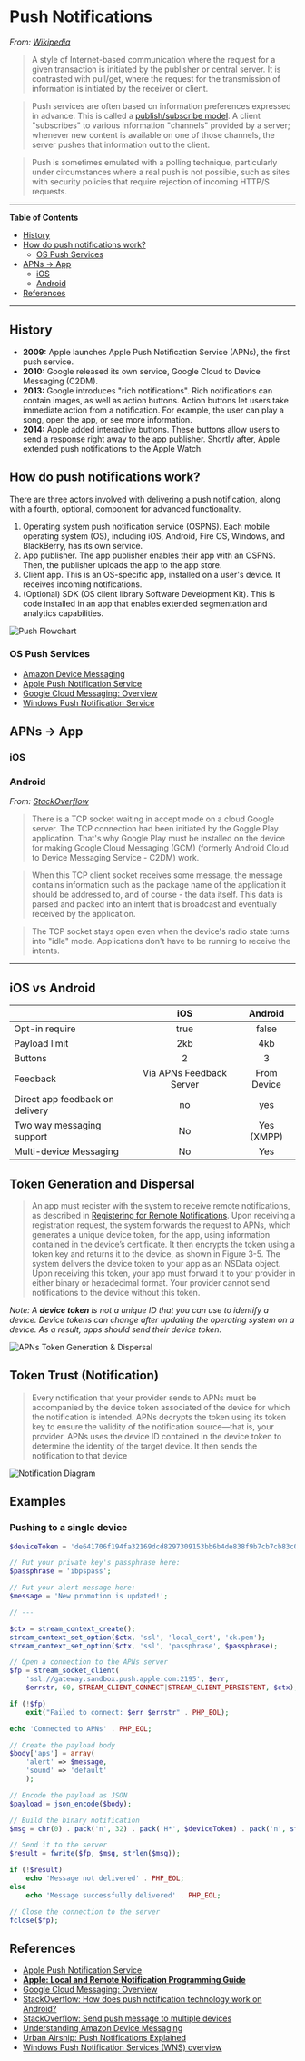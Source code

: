 # Push Notifications

*From: [Wikipedia](https://en.wikipedia.org/wiki/Push_technology)*

> A style of Internet-based communication where the request for a given transaction is initiated by the publisher or central server. It is contrasted with pull/get, where the request for the transmission of information is initiated by the receiver or client.

> Push services are often based on information preferences expressed in advance. This is called a [publish/subscribe model](../design/pub_sub.md). A client "subscribes" to various information "channels" provided by a server; whenever new content is available on one of those channels, the server pushes that information out to the client.

> Push is sometimes emulated with a polling technique, particularly under circumstances where a real push is not possible, such as sites with security policies that require rejection of incoming HTTP/S requests.

---

**Table of Contents**

<!--lint disable list-item-indent list-item-spacing no-missing-blank-lines no-tabs-->

<!-- TOC depthFrom:2 depthTo:6 withLinks:1 updateOnSave:1 orderedList:0 -->

- [History](#history)
- [How do push notifications work?](#how-do-push-notifications-work)
	- [OS Push Services](#os-push-services)
- [APNs → App](#apns-app)
	- [iOS](#ios)
	- [Android](#android)
- [References](#references)

<!-- /TOC -->

<!--lint enable list-item-indent list-item-spacing no-missing-blank-lines no-tabs-->

---

## History

-   **2009:** Apple launches Apple Push Notification Service (APNs), the first push service.
-   **2010:** Google released its own service, Google Cloud to Device Messaging (C2DM).
-   **2013:** Google introduces "rich notifications". Rich notifications can contain images, as well as action buttons. Action buttons let users take immediate action from a notification. For example, the user can play a song, open the app, or see more information.
-   **2014:** Apple added interactive buttons. These buttons allow users to send a response right away to the app publisher. Shortly after, Apple extended push notifications to the Apple Watch.

## How do push notifications work?

There are three actors involved with delivering a push notification, along with a fourth, optional, component for advanced functionality.

1.  Operating system push notification service (OSPNS). Each mobile operating system (OS), including iOS, Android, Fire OS, Windows, and BlackBerry, has its own service.
1.  App publisher. The app publisher enables their app with an OSPNS. Then, the publisher uploads the app to the app store.
1.  Client app. This is an OS-specific app, installed on a user's device. It receives incoming notifications.
1.  (Optional) SDK (OS client library Software Development Kit). This is code installed in an app that enables extended segmentation and analytics capabilities.

![Push Flowchart](http://cdn3.raywenderlich.com/wp-content/uploads/2011/05/Push-Overview.jpg)

### OS Push Services

-   [Amazon Device Messaging](https://developer.amazon.com/public/apis/engage/device-messaging/tech-docs/01-understanding-adm)
-   [Apple Push Notification Service](https://developer.apple.com/library/ios/documentation/NetworkingInternet/Conceptual/RemoteNotificationsPG/Chapters/ApplePushService.html)
-   [Google Cloud Messaging: Overview](https://developers.google.com/cloud-messaging/gcm)
-   [Windows Push Notification Service](https://msdn.microsoft.com/en-us/library/windows/apps/mt187203.aspx)

## APNs → App

### iOS

### Android

*From: [StackOverflow](http://stackoverflow.com/questions/11508613/how-does-push-notification-technology-work-on-android)*

> There is a TCP socket waiting in accept mode on a cloud Google server. The TCP connection had been initiated by the Goggle Play application. That's why Google Play must be installed on the device for making Google Cloud Messaging (GCM) (formerly Android Cloud to Device Messaging Service - C2DM) work.

> When this TCP client socket receives some message, the message contains information such as the package name of the application it should be addressed to, and of course - the data itself. This data is parsed and packed into an intent that is broadcast and eventually received by the application.

> The TCP socket stays open even when the device's radio state turns into "idle" mode. Applications don't have to be running to receive the intents.

---

## iOS vs Android

|                                 |           iOS            |   Android   |
|---------------------------------|:------------------------:|:-----------:|
| Opt-in require                  |           true           |    false    |
| Payload limit                   |           2kb            |     4kb     |
| Buttons                         |            2             |      3      |
| Feedback                        | Via APNs Feedback Server | From Device |
| Direct app feedback on delivery |            no            |     yes     |
| Two way messaging support       |            No            | Yes (XMPP)  |
| Multi-device Messaging          |            No            |     Yes     |

## Token Generation and Dispersal

> An app must register with the system to receive remote notifications, as described in [Registering for Remote Notifications](https://developer.apple.com/library/ios/documentation/NetworkingInternet/Conceptual/RemoteNotificationsPG/Chapters/IPhoneOSClientImp.html#//apple_ref/doc/uid/TP40008194-CH103-SW2). Upon receiving a registration request, the system forwards the request to APNs, which generates a unique device token, for the app, using information contained in the device’s certificate. It then encrypts the token using a token key and returns it to the device, as shown in Figure 3-5. The system delivers the device token to your app as an NSData object. Upon receiving this token, your app must forward it to your provider in either binary or hexadecimal format. Your provider cannot send notifications to the device without this token.

*Note: A **device token** is not a unique ID that you can use to identify a device. Device tokens can change after updating the operating system on a device. As a result, apps should send their device token.*

![APNs Token Generation & Dispersal](https://developer.apple.com/library/ios/documentation/NetworkingInternet/Conceptual/RemoteNotificationsPG/Art/token_generation_2x.png)

## Token Trust (Notification)

> Every notification that your provider sends to APNs must be accompanied by the device token associated of the device for which the notification is intended. APNs decrypts the token using its token key to ensure the validity of the notification source—that is, your provider. APNs uses the device ID contained in the device token to determine the identity of the target device. It then sends the notification to that device

![Notification Diagram](https://developer.apple.com/library/ios/documentation/NetworkingInternet/Conceptual/RemoteNotificationsPG/Art/token_trust_2x.png)

## Examples

### Pushing to a single device

```php
$deviceToken = 'de641706f194fa32169dcd8297309153bb6b4de838f9b7cb7cb83c0e24b6609b';

// Put your private key's passphrase here:
$passphrase = 'ibpspass';

// Put your alert message here:
$message = 'New promotion is updated!';

// ---

$ctx = stream_context_create();
stream_context_set_option($ctx, 'ssl', 'local_cert', 'ck.pem');
stream_context_set_option($ctx, 'ssl', 'passphrase', $passphrase);

// Open a connection to the APNs server
$fp = stream_socket_client(
    'ssl://gateway.sandbox.push.apple.com:2195', $err,
    $errstr, 60, STREAM_CLIENT_CONNECT|STREAM_CLIENT_PERSISTENT, $ctx);

if (!$fp)
    exit("Failed to connect: $err $errstr" . PHP_EOL);

echo 'Connected to APNs' . PHP_EOL;

// Create the payload body
$body['aps'] = array(
    'alert' => $message,
    'sound' => 'default'
    );

// Encode the payload as JSON
$payload = json_encode($body);

// Build the binary notification
$msg = chr(0) . pack('n', 32) . pack('H*', $deviceToken) . pack('n', strlen($payload)) . $payload;

// Send it to the server
$result = fwrite($fp, $msg, strlen($msg));

if (!$result)
    echo 'Message not delivered' . PHP_EOL;
else
    echo 'Message successfully delivered' . PHP_EOL;

// Close the connection to the server
fclose($fp);
```

## References

-   [Apple Push Notification Service](https://developer.apple.com/library/ios/documentation/NetworkingInternet/Conceptual/RemoteNotificationsPG/Chapters/ApplePushService.html)
-   **[Apple: Local and Remote Notification Programming Guide](https://developer.apple.com/library/ios/documentation/NetworkingInternet/Conceptual/RemoteNotificationsPG/Chapters/ApplePushService.html#//apple_ref/doc/uid/TP40008194-CH100-SW1)**
-   [Google Cloud Messaging: Overview](https://developers.google.com/cloud-messaging/gcm)
-   [StackOverflow: How does push notification technology work on Android?](http://stackoverflow.com/questions/11508613/how-does-push-notification-technology-work-on-android)
-   [StackOverflow: Send push message to multiple devices](http://stackoverflow.com/questions/7913995/send-push-message-to-multiple-devices)
-   [Understanding Amazon Device Messaging](https://developer.amazon.com/public/apis/engage/device-messaging/tech-docs/01-understanding-adm)
-   [Urban Airship: Push Notifications Explained](https://www.urbanairship.com/push-notifications-explained)
-   [Windows Push Notification Services (WNS) overview](https://msdn.microsoft.com/en-us/library/windows/apps/mt187203.aspx)
